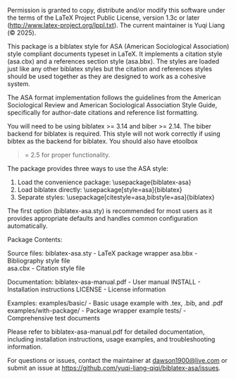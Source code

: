 Permission is granted to copy, distribute and/or modify this software under
the terms of the LaTeX Project Public License, version
1.3c or later (http://www.latex-project.org/lppl.txt). The current
maintainer is Yuqi Liang (© 2025).

This package is a biblatex style for ASA (American Sociological Association)
style compliant documents typeset in LaTeX. It implements a citation style
(asa.cbx) and a references section style (asa.bbx). The styles are loaded
just like any other biblatex styles but the citation and references styles
should be used together as they are designed to work as a cohesive system.

The ASA format implementation follows the guidelines from the American
Sociological Review and American Sociological Association Style Guide,
specifically for author-date citations and reference list formatting.

You will need to be using biblatex >= 3.14 and biber >= 2.14. The biber
backend for biblatex is required. This style will not work correctly if
using bibtex as the backend for biblatex. You should also have etoolbox
>= 2.5 for proper functionality.

The package provides three ways to use the ASA style:

1. Load the convenience package: \usepackage{biblatex-asa}
2. Load biblatex directly: \usepackage[style=asa]{biblatex}
3. Separate styles: \usepackage[citestyle=asa,bibstyle=asa]{biblatex}

The first option (biblatex-asa.sty) is recommended for most users as it
provides appropriate defaults and handles common configuration automatically.

Package Contents:

Source files:
  biblatex-asa.sty            - LaTeX package wrapper
  asa.bbx                     - Bibliography style file  
  asa.cbx                     - Citation style file

Documentation:
  biblatex-asa-manual.pdf     - User manual
  INSTALL                     - Installation instructions
  LICENSE                     - License information

Examples:
  examples/basic/             - Basic usage example with .tex, .bib, and .pdf
  examples/with-package/      - Package wrapper example
  tests/                      - Comprehensive test documents

Please refer to biblatex-asa-manual.pdf for detailed documentation, including
installation instructions, usage examples, and troubleshooting information.

For questions or issues, contact the maintainer at dawson1900@live.com or
submit an issue at https://github.com/yuqi-liang-qiqi/biblatex-asa/issues. 